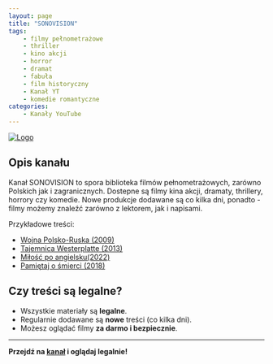 ```yaml
---
layout: page
title: "SONOVISION"
tags: 
    - filmy pełnometrażowe
    - thriller
    - kino akcji
    - horror
    - dramat
    - fabuła
    - film historyczny
    - Kanał YT
    - komedie romantyczne
categories:
    - Kanały YouTube
---
```

[![Logo](https://yt3.googleusercontent.com/T24WzDAR00bG3kCykvsUxoHCd_Njt8Etm-1Xtp6y67cYK47cLkxmH4acCKU-P8xGoOoarZVD=s160-c-k-c0x00ffffff-no-rj)](www.youtube.com/@SonovisionOfficial)

## Opis kanału

Kanał SONOVISION to spora biblioteka filmów pełnometrażowych, zarówno Polskich jak i zagranicznych.
Dostepne są filmy kina akcji, dramaty, thrillery, horrory czy komedie. Nowe produkcje dodawane są co kilka dni, ponadto - filmy możemy znaleźć zarówno z lektorem, jak i napisami.

Przykładowe treści:
- [Wojna Polsko-Ruska (2009)](https://www.youtube.com/watch?v=FLwFq9C2Tow)
- [Tajemnica Westerplatte (2013)](https://www.youtube.com/watch?v=qECMNO68mIc)
- [Miłość po angielsku(2022)](https://www.youtube.com/watch?v=RwRNnnHdNCs)
- [Pamiętaj o śmierci (2018)](https://www.youtube.com/watch?v=0hxx1hPbAqA)

## Czy treści są legalne?

- Wszystkie materiały są **legalne**.
- Regularnie dodawane są **nowe** treści (co kilka dni).
- Możesz oglądać filmy **za darmo i bezpiecznie**.

---

**Przejdź na [kanał](www.youtube.com/@SonovisionOfficial) i oglądaj legalnie!**
